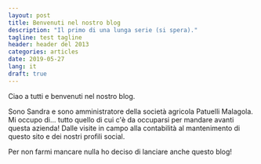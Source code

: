 ```yaml
---
layout: post
title: Benvenuti nel nostro blog
description: "Il primo di una lunga serie (si spera)."
tagline: test tagline
header: header del 2013
categories: articles
date: 2019-05-27
lang: it
draft: true
---
```


Ciao a tutti e benvenuti nel nostro blog.   

Sono Sandra e sono amministratore della società agricola Patuelli Malagola. Mi occupo di... tutto quello di cui c'è da occuparsi per mandare avanti questa azienda! Dalle visite in campo alla contabilità al mantenimento di questo sito e dei nostri profili social.

Per non farmi mancare nulla ho deciso di lanciare anche questo blog! 

